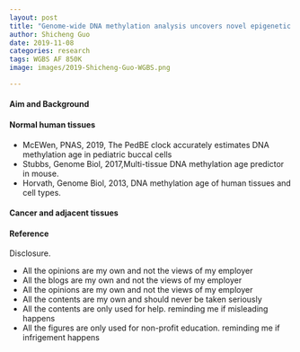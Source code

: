 ```yaml
---
layout: post
title: "Genome-wide DNA methylation analysis uncovers novel epigenetic changes in human atrial fibrillation"
author: Shicheng Guo
date: 2019-11-08
categories: research
tags: WGBS AF 850K
image: images/2019-Shicheng-Guo-WGBS.png

---
```

####  Aim and Background

#### Normal human tissues
* McEWen, PNAS, 2019, The PedBE clock accurately estimates DNA methylation age in pediatric buccal cells
* Stubbs, Genome Biol, 2017,Multi-tissue DNA methylation age predictor in mouse.
* Horvath, Genome Biol, 2013, DNA methylation age of human tissues and cell types.
#### Cancer and adjacent tissues


####  Reference

Disclosure.
* All the opinions are my own and not the views of my employer
* All the blogs are my own and not the views of my employer
* All the opinions are my own and not the views of my employer
* All the contents are my own and should never be taken seriously
* All the contents are only used for help. reminding me if misleading happens
* All the figures are only used for non-profit education. reminding me if infrigement happens
